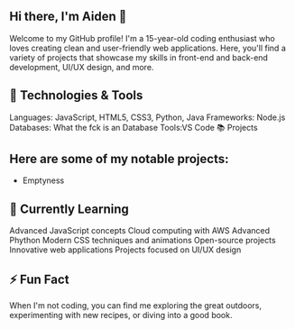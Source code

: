 ## Hi there, I'm Aiden 👋

Welcome to my GitHub profile! I'm a 15-year-old coding enthusiast who loves creating clean and user-friendly web applications. Here, you'll find a variety of projects that showcase my skills in front-end and back-end development, UI/UX design, and more.

## 🔧 Technologies & Tools

Languages: JavaScript, HTML5, CSS3, Python, Java
Frameworks: Node.js
Databases: What the fck is an Database
Tools:VS Code
📚 Projects

## Here are some of my notable projects:
- Emptyness


## 🌱 Currently Learning

Advanced JavaScript concepts
Cloud computing with AWS
Advanced Phython
Modern CSS techniques and animations
Open-source projects
Innovative web applications
Projects focused on UI/UX design

## ⚡ Fun Fact

When I'm not coding, you can find me exploring the great outdoors, experimenting with new recipes, or diving into a good book.

<!---
AH-PERRY-O/AH-PERRY-O is a ✨ special ✨ repository because its `README.md` (this file) appears on your GitHub profile.
You can click the Preview link to take a look at your changes.
--->
